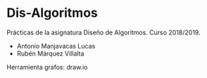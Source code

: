 # Dis-Algoritmos
Prácticas de la asignatura Diseño de Algoritmos. Curso 2018/2019.

- Antonio Manjavacas Lucas
- Rubén Márquez Villalta

Herramienta grafos: draw.io
